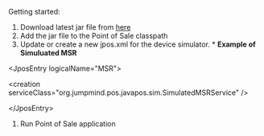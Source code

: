 Getting started:
  1. Download latest jar file from [here](http://pos-device-simulator.googlecode.com/files/pos-device-sim-1.0.jar)
  1. Add the jar file to the Point of Sale classpath
  1. Update or create a new jpos.xml for the device simulator.
    * **Example of Simuluated MSR** 

&lt;JposEntry logicalName="MSR"&gt;



&lt;creation serviceClass="org.jumpmind.pos.javapos.sim.SimulatedMSRService" /&gt;



&lt;/JposEntry&gt;


  1. Run Point of Sale application